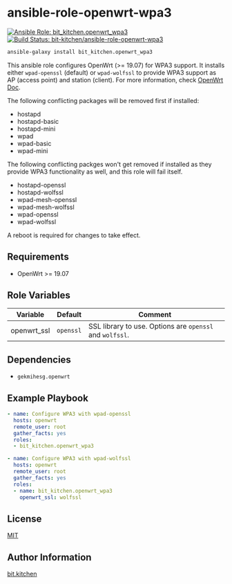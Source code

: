 ansible-role-openwrt-wpa3
=========================

[![Ansible Role: bit_kitchen.openwrt_wpa3](https://img.shields.io/ansible/role/49499.svg)](https://galaxy.ansible.com/bit_kitchen/openwrt_wpa3)
[![Build Status: bit-kitchen/ansible-role-openwrt-wpa3](https://travis-ci.org/bit-kitchen/ansible-role-openwrt-wpa3.svg?branch=master)](https://travis-ci.org/bit-kitchen/ansible-role-openwrt-wpa3)

```sh
ansible-galaxy install bit_kitchen.openwrt_wpa3
```

This ansible role configures OpenWrt (>= 19.07) for WPA3 support. It installs either `wpad-openssl` (default) or `wpad-wolfssl` to provide WPA3 support as AP (access point) and station (client). For more information, check [OpenWrt Doc](https://openwrt.org/docs/guide-user/network/wifi/basic#WPA%20Modes).

The following conflicting packages will be removed first if installed:

*   hostapd
*   hostapd-basic
*   hostapd-mini
*   wpad
*   wpad-basic
*   wpad-mini

The following conflicting packges won't get removed if installed as they provide WPA3 functionality as well, and this role will fail itself.

*   hostapd-openssl
*   hostapd-wolfssl
*   wpad-mesh-openssl
*   wpad-mesh-wolfssl
*   wpad-openssl
*   wpad-wolfssl

A reboot is required for changes to take effect.

Requirements
------------

*   OpenWrt >= 19.07

Role Variables
--------------

Variable    | Default   | Comment
----------- | --------- | -------
openwrt_ssl | `openssl` | SSL library to use. Options are `openssl` and `wolfssl`.

Dependencies
------------

* `gekmihesg.openwrt`

Example Playbook
----------------

```yml
- name: Configure WPA3 with wpad-openssl
  hosts: openwrt
  remote_user: root
  gather_facts: yes
  roles:
  - bit_kitchen.openwrt_wpa3
```

```yml
- name: Configure WPA3 with wpad-wolfssl
  hosts: openwrt
  remote_user: root
  gather_facts: yes
  roles:
  - name: bit_kitchen.openwrt_wpa3
    openwrt_ssl: wolfssl
```

License
-------

[MIT](LICENSE)

Author Information
------------------

[bit.kitchen](https://github.com/bit-kitchen)
